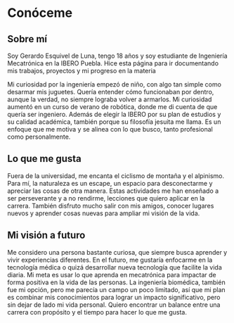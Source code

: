 # Conóceme

## Sobre mí

Soy Gerardo Esquivel de Luna, tengo 18 años y soy estudiante de Ingeniería Mecatrónica en la IBERO Puebla. Hice esta página para ir documentando mis trabajos, proyectos y mi progreso en la materia 

Mi curiosidad por la ingeniería empezó de niño, con algo tan simple como desarmar mis juguetes. Quería entender cómo funcionaban por dentro, aunque la verdad, no siempre lograba volver a armarlos. Mi curiosidad aumentó en un curso de verano de robótica, donde me di cuenta de que quería ser ingeniero. Además de elegir la IBERO por su plan de estudios y su calidad académica, también porque su filosofía jesuita me llama. Es un enfoque que me motiva y se alinea con lo que busco, tanto profesional como personalmente. 

## Lo que me gusta

Fuera de la universidad, me encanta el ciclismo de montaña y el alpinismo. Para mí, la naturaleza es un escape, un espacio para desconectarme y apreciar las cosas de otra manera. Estas actividades me han enseñado a ser perseverante y a no rendirme, lecciones que quiero aplicar en la carrera. También disfruto mucho salir con mis amigos, conocer lugares nuevos y aprender cosas nuevas para ampliar mi visión de la vida. 

## Mi visión a futuro

Me considero una persona bastante curiosa, que siempre busca aprender y vivir experiencias diferentes. En el futuro, me gustaría enfocarme en la tecnología médica o quizá desarrollar nueva tecnología que facilite la vida diaria. Mi meta es usar lo que aprenda en mecatrónica para impactar de forma positiva en la vida de las personas. La ingeniería biomédica, también fue mi opción, pero me parecía un campo un poco limitado, así que mi plan es combinar mis conocimientos para lograr un impacto significativo, pero sin dejar de lado mi vida personal. Quiero encontrar un balance entre una carrera con propósito y el tiempo para hacer lo que me gusta. 
